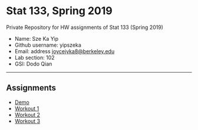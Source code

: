 # Stat 133, Spring 2019

Private Repository for HW assignments of Stat 133 (Spring 2019)

- Name: Sze Ka Yip
- Github username: yipszeka
- Email: address joycejyka8@berkeley.edu
- Lab section: 102
- GSI: Dodo Qian

-----

## Assignments

- [Demo](demo)
- [Workout 1](hw-stat133/workout01)
- [Workout 2](workout02)
- [Workout 3](workout03/binomial)


